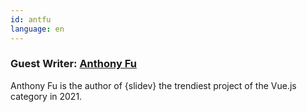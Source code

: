 ```yaml
---
id: antfu
language: en
---
```


### Guest Writer: [Anthony Fu](https://twitter.com/antfu7)

Anthony Fu is the author of {slidev} the trendiest project of the Vue.js category in 2021.
